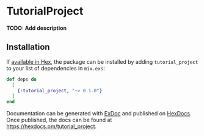# TutorialProject

**TODO: Add description**

## Installation

If [available in Hex](https://hex.pm/docs/publish), the package can be installed
by adding `tutorial_project` to your list of dependencies in `mix.exs`:

```elixir
def deps do
  [
    {:tutorial_project, "~> 0.1.0"}
  ]
end
```

Documentation can be generated with [ExDoc](https://github.com/elixir-lang/ex_doc)
and published on [HexDocs](https://hexdocs.pm). Once published, the docs can
be found at <https://hexdocs.pm/tutorial_project>.

